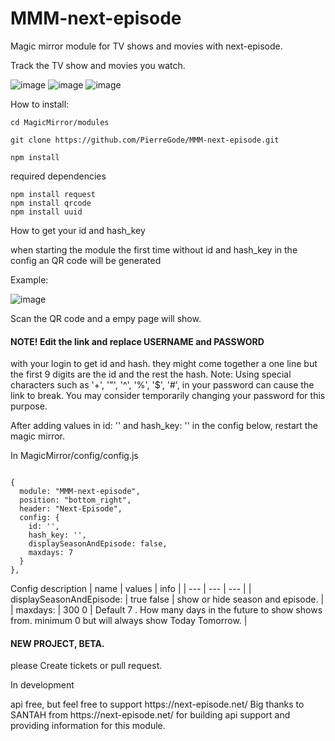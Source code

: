 # MMM-next-episode
<p></p>
Magic mirror module for TV shows and movies with next-episode. <p></p>
Track the TV show and movies you watch.

![image](https://github.com/PierreGode/MMM-next-episode/assets/8579922/38e955a4-a156-4ef8-8b67-6e0b93e0645c)
![image](https://github.com/PierreGode/MMM-next-episode/assets/8579922/08f59252-8a0c-4d29-8d6f-716336204fb3)
![image](https://github.com/PierreGode/MMM-next-episode/assets/8579922/506c098c-145a-427e-8927-f86cd97cfa5b)





How to install:<p></p>



```
cd MagicMirror/modules
```
```
git clone https://github.com/PierreGode/MMM-next-episode.git
```
```
npm install
```
required dependencies
```
npm install request
npm install qrcode
npm install uuid
```

How to get your id and hash_key<p></p> 
when starting the module the first time without id and hash_key in the config an QR code will be generated<p></p>

Example:<p></p>
![image](https://github.com/PierreGode/MMM-next-episode/assets/8579922/4680580b-c497-4a8e-8c04-37b3d62852b7)
<p></p>
Scan the QR code and a empy page will show. <h4>NOTE! Edit the link and replace USERNAME and PASSWORD</h4> with your login to get id and hash. they might come together a one line but the first 9 digits are the id and the rest the hash.
Note: Using special characters such as '+', '"', '^', '%', '$', '#', in your password can cause the link to break. You may consider temporarily changing your password for this purpose.
<p></p>
After adding values in  id: '' and hash_key: ''  in the config below, restart the magic mirror.

In MagicMirror/config/config.js
```

{
  module: "MMM-next-episode",
  position: "bottom_right",
  header: "Next-Episode",
  config: {
    id: '',
    hash_key: '',
    displaySeasonAndEpisode: false,
    maxdays: 7 
  }
},
```
Config description
| name | values | info |
| --- | --- | --- |
| displaySeasonAndEpisode: | true false | show or hide season and episode. |
| maxdays: | 300 0  |  Default 7 .  How many days in the future to show shows from. minimum 0 but will always show Today Tomorrow. |
<p></p>
<h4>NEW PROJECT, BETA.</H4>
please Create tickets or pull request.
<p></p>
In development
<p></p>
api free, but feel free to support https://next-episode.net/
Big thanks to SANTAH from https://next-episode.net/ for building api support and providing information for this module.
